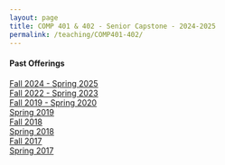 ```yaml
---
layout: page
title: COMP 401 & 402 - Senior Capstone - 2024-2025
permalink: /teaching/COMP401-402/
---
```



#### Past Offerings

[Fall 2024 - Spring 2025](/teaching/COMP401-402/fa24-sp25/)<br>
[Fall 2022 - Spring 2023](/teaching/COMP401-402/fa22-sp23/)<br>
[Fall 2019 - Spring 2020](/teaching/COMP401-402/fa19-sp20/)<br>
[Spring 2019](/teaching/COMP401-402/sp19/)<br>
[Fall 2018](/teaching/COMP401-402/fa18/)<br>
[Spring 2018](/teaching/COMP401-402/sp18/)<br>
[Fall 2017](/teaching/COMP401-402/fa17/)<br>
[Spring 2017](/teaching/COMP401-402/sp17/)<br>

